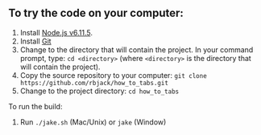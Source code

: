 To try the code on your computer:
---------------------------------

1. Install [Node.js v6.11.5](http://nodejs.org/dist/6.11.5/).
2. Install [Git](http://git-scm.com/)
3. Change to the directory that will contain the project. In your command prompt, type: `cd <directory>` (where `<directory>` is the directory that will contain the project).
4. Copy the source repository to your computer: `git clone https://github.com/rbjack/how_to_tabs.git`
6. Change to the project directory: `cd how_to_tabs`

To run the build:

1. Run `./jake.sh` (Mac/Unix) or `jake` (Window)
